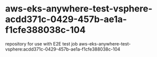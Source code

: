 # aws-eks-anywhere-test-vsphere-acdd371c-0429-457b-ae1a-f1cfe388038c-104
repository for use with E2E test job aws-eks-anywhere-test-vsphere:acdd371c-0429-457b-ae1a-f1cfe388038c-104
